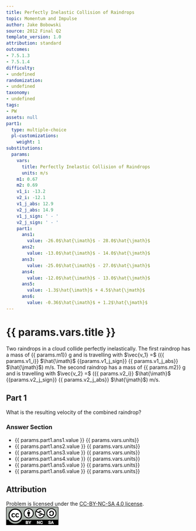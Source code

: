 ```yaml
---
title: Perfectly Inelastic Collision of Raindrops
topic: Momentum and Impulse
author: Jake Bobowski
source: 2012 Final Q2
template_version: 1.0
attribution: standard
outcomes:
- 7.5.1.3
- 7.5.1.4
difficulty:
- undefined
randomization:
- undefined
taxonomy:
- undefined
tags:
- PW
assets: null
part1:
  type: multiple-choice
  pl-customizations:
    weight: 1
substitutions:
  params:
    vars:
      title: Perfectly Inelastic Collision of Raindrops
      units: m/s
    m1: 0.67
    m2: 0.69
    v1_i: -13.2
    v2_i: -12.1
    v1_j_abs: 12.9
    v2_j_abs: 14.9
    v1_j_sign: ' - '
    v2_j_sign: ' - '
    part1:
      ans1:
        value: -26.0$\hat{\imath}$ - 28.0$\hat{\jmath}$
      ans2:
        value: -13.0$\hat{\imath}$ - 14.0$\hat{\jmath}$
      ans3:
        value: -25.0$\hat{\imath}$ - 27.0$\hat{\jmath}$
      ans4:
        value: -12.0$\hat{\imath}$ - 13.0$\hat{\jmath}$
      ans5:
        value: -1.3$\hat{\imath}$ + 4.5$\hat{\jmath}$
      ans6:
        value: -0.36$\hat{\imath}$ + 1.2$\hat{\jmath}$
---
```

# {{ params.vars.title }}
Two raindrops in a cloud collide perfectly inelastically. The first raindrop has a mass of {{ params.m1}} g and is travelling with $\vec{v_1} =$ ({{ params.v1_i}} $\hat{\imath}$ {{params.v1_j_sign}} {{ params.v1_j_abs}} $\hat{\jmath}$) m/s.
The second raindrop has a mass of {{ params.m2}} g and is travelling with $\vec{v_2} =$ ({{ params.v2_i}} $\hat{\imath}$ {{params.v2_j_sign}} {{ params.v2_j_abs}} $\hat{\jmath}$) m/s.
## Part 1

What is the resulting velocity of the combined raindrop?

### Answer Section

- {{ params.part1.ans1.value }} {{ params.vars.units}}
- {{ params.part1.ans2.value }} {{ params.vars.units}}
- {{ params.part1.ans3.value }} {{ params.vars.units}}
- {{ params.part1.ans4.value }} {{ params.vars.units}}
- {{ params.part1.ans5.value }} {{ params.vars.units}}
- {{ params.part1.ans6.value }} {{ params.vars.units}}

## Attribution

Problem is licensed under the [CC-BY-NC-SA 4.0 license](https://creativecommons.org/licenses/by-nc-sa/4.0/).<br> ![The Creative Commons 4.0 license requiring attribution-BY, non-commercial-NC, and share-alike-SA license.](https://raw.githubusercontent.com/firasm/bits/master/by-nc-sa.png)
